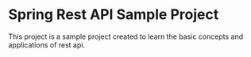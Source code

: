 # Spring Rest API Sample Project

This project is a sample project created to learn the basic concepts and applications of rest api.
